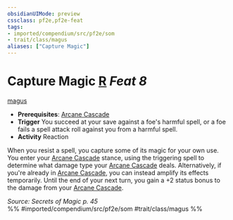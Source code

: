 ```yaml
---
obsidianUIMode: preview
cssclass: pf2e,pf2e-feat
tags:
- imported/compendium/src/pf2e/som
- trait/class/magus
aliases: ["Capture Magic"]
---
```

# Capture Magic  [R](chapter-9-playing-the-game.md#Actions "Reaction") *Feat 8*  
[magus](rules/traits/magus-som.md)  

- **Prerequisites**: [Arcane Cascade](arcane-cascade-som.md)
- **Trigger** You succeed at your save against a foe's harmful spell, or a foe fails a spell attack roll against you from a harmful spell.
- **Activity** Reaction

When you resist a spell, you capture some of its magic for your own use. You enter your [Arcane Cascade](arcane-cascade-som.md) stance, using the triggering spell to determine what damage type your [Arcane Cascade](arcane-cascade-som.md) deals. Alternatively, if you're already in [Arcane Cascade](arcane-cascade-som.md), you can instead amplify its effects temporarily. Until the end of your next turn, you gain a +2 status bonus to the damage from your [Arcane Cascade](arcane-cascade-som.md).

*Source: Secrets of Magic p. 45*  
%% #imported/compendium/src/pf2e/som #trait/class/magus %%